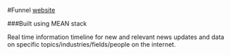 #Funnel 
[website](https://obscure-waters-1317.herokuapp.com/?#)

###Built using MEAN stack

Real time information timeline for new and relevant news updates and data on specific topics/industries/fields/people on the internet.